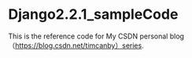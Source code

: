 # Django2.2.1_sampleCode
This is the reference code for My CSDN personal blog （https://blog.csdn.net/timcanby）series.

